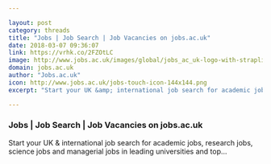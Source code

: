 ```yaml
---

layout: post
category: threads
title: "Jobs | Job Search | Job Vacancies on jobs.ac.uk"
date: 2018-03-07 09:36:07
link: https://vrhk.co/2FZOtLC
image: http://www.jobs.ac.uk/images/global/jobs_ac_uk-logo-with-strapline.jpg
domain: jobs.ac.uk
author: "Jobs.ac.uk"
icon: http://www.jobs.ac.uk/jobs-touch-icon-144x144.png
excerpt: "Start your UK &amp; international job search for academic jobs, research jobs, science jobs and managerial jobs in leading universities and top..."

---
```


### Jobs | Job Search | Job Vacancies on jobs.ac.uk

Start your UK &amp; international job search for academic jobs, research jobs, science jobs and managerial jobs in leading universities and top...